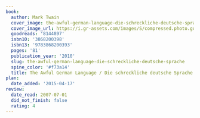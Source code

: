 ```yaml
---
book:
  author: Mark Twain
  cover_image: the-awful-german-language-die-schreckliche-deutsche-sprache.jpg
  cover_image_url: https://i.gr-assets.com/images/S/compressed.photo.goodreads.com/books/1419196682l/8144897._SX98_.jpg
  goodreads: '8144897'
  isbn10: '3868200398'
  isbn13: '9783868200393'
  pages: '81'
  publication_year: '2010'
  slug: the-awful-german-language-die-schreckliche-deutsche-sprache
  spine_color: '#f73a14'
  title: The Awful German Language / Die schreckliche deutsche Sprache
plan:
  date_added: '2015-04-17'
review:
  date_read: 2007-07-01
  did_not_finish: false
  rating: 4
---
```

